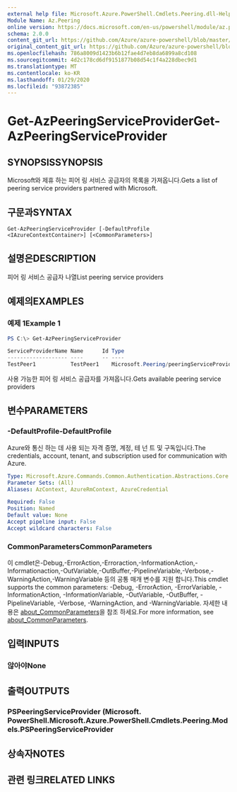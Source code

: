```yaml
---
external help file: Microsoft.Azure.PowerShell.Cmdlets.Peering.dll-Help.xml
Module Name: Az.Peering
online version: https://docs.microsoft.com/en-us/powershell/module/az.peering/get-azpeeringserviceprovider
schema: 2.0.0
content_git_url: https://github.com/Azure/azure-powershell/blob/master/src/Peering/Peering/help/Get-AzPeeringServiceProvider.md
original_content_git_url: https://github.com/Azure/azure-powershell/blob/master/src/Peering/Peering/help/Get-AzPeeringServiceProvider.md
ms.openlocfilehash: 786a8009d1423b6b12fae4d7eb8da6899a8cd108
ms.sourcegitcommit: 4d2c178cd6df9151877b08d54c1f4a228dbec9d1
ms.translationtype: MT
ms.contentlocale: ko-KR
ms.lasthandoff: 01/29/2020
ms.locfileid: "93872385"
---
```

# <span data-ttu-id="655a1-101">Get-AzPeeringServiceProvider</span><span class="sxs-lookup"><span data-stu-id="655a1-101">Get-AzPeeringServiceProvider</span></span>

## <span data-ttu-id="655a1-102">SYNOPSIS</span><span class="sxs-lookup"><span data-stu-id="655a1-102">SYNOPSIS</span></span>
<span data-ttu-id="655a1-103">Microsoft와 제휴 하는 피어 링 서비스 공급자의 목록을 가져옵니다.</span><span class="sxs-lookup"><span data-stu-id="655a1-103">Gets a list of peering service providers partnered with Microsoft.</span></span>

## <span data-ttu-id="655a1-104">구문과</span><span class="sxs-lookup"><span data-stu-id="655a1-104">SYNTAX</span></span>

```
Get-AzPeeringServiceProvider [-DefaultProfile <IAzureContextContainer>] [<CommonParameters>]
```

## <span data-ttu-id="655a1-105">설명은</span><span class="sxs-lookup"><span data-stu-id="655a1-105">DESCRIPTION</span></span>
<span data-ttu-id="655a1-106">피어 링 서비스 공급자 나열</span><span class="sxs-lookup"><span data-stu-id="655a1-106">List peering service providers</span></span>

## <span data-ttu-id="655a1-107">예제의</span><span class="sxs-lookup"><span data-stu-id="655a1-107">EXAMPLES</span></span>

### <span data-ttu-id="655a1-108">예제 1</span><span class="sxs-lookup"><span data-stu-id="655a1-108">Example 1</span></span>
```powershell
PS C:\> Get-AzPeeringServiceProvider

ServiceProviderName Name      Id Type
------------------- ----      -- ----
TestPeer1           TestPeer1    Microsoft.Peering/peeringServiceProviders
```

<span data-ttu-id="655a1-109">사용 가능한 피어 링 서비스 공급자를 가져옵니다.</span><span class="sxs-lookup"><span data-stu-id="655a1-109">Gets available peering service providers</span></span>

## <span data-ttu-id="655a1-110">변수</span><span class="sxs-lookup"><span data-stu-id="655a1-110">PARAMETERS</span></span>

### <span data-ttu-id="655a1-111">-DefaultProfile</span><span class="sxs-lookup"><span data-stu-id="655a1-111">-DefaultProfile</span></span>
<span data-ttu-id="655a1-112">Azure와 통신 하는 데 사용 되는 자격 증명, 계정, 테 넌 트 및 구독입니다.</span><span class="sxs-lookup"><span data-stu-id="655a1-112">The credentials, account, tenant, and subscription used for communication with Azure.</span></span>

```yaml
Type: Microsoft.Azure.Commands.Common.Authentication.Abstractions.Core.IAzureContextContainer
Parameter Sets: (All)
Aliases: AzContext, AzureRmContext, AzureCredential

Required: False
Position: Named
Default value: None
Accept pipeline input: False
Accept wildcard characters: False
```

### <span data-ttu-id="655a1-113">CommonParameters</span><span class="sxs-lookup"><span data-stu-id="655a1-113">CommonParameters</span></span>
<span data-ttu-id="655a1-114">이 cmdlet은-Debug,-ErrorAction,-Erroraction,-InformationAction,-Informationaction,-OutVariable,-OutBuffer,-PipelineVariable,-Verbose,-WarningAction,-WarningVariable 등의 공통 매개 변수를 지원 합니다.</span><span class="sxs-lookup"><span data-stu-id="655a1-114">This cmdlet supports the common parameters: -Debug, -ErrorAction, -ErrorVariable, -InformationAction, -InformationVariable, -OutVariable, -OutBuffer, -PipelineVariable, -Verbose, -WarningAction, and -WarningVariable.</span></span> <span data-ttu-id="655a1-115">자세한 내용은 [about_CommonParameters](https://go.microsoft.com/fwlink/?LinkID=113216)을 참조 하세요.</span><span class="sxs-lookup"><span data-stu-id="655a1-115">For more information, see [about_CommonParameters](https://go.microsoft.com/fwlink/?LinkID=113216).</span></span>

## <span data-ttu-id="655a1-116">입력</span><span class="sxs-lookup"><span data-stu-id="655a1-116">INPUTS</span></span>

### <span data-ttu-id="655a1-117">않아야</span><span class="sxs-lookup"><span data-stu-id="655a1-117">None</span></span>

## <span data-ttu-id="655a1-118">출력</span><span class="sxs-lookup"><span data-stu-id="655a1-118">OUTPUTS</span></span>

### <span data-ttu-id="655a1-119">PSPeeringServiceProvider (Microsoft. PowerShell.</span><span class="sxs-lookup"><span data-stu-id="655a1-119">Microsoft.Azure.PowerShell.Cmdlets.Peering.Models.PSPeeringServiceProvider</span></span>

## <span data-ttu-id="655a1-120">상속자</span><span class="sxs-lookup"><span data-stu-id="655a1-120">NOTES</span></span>

## <span data-ttu-id="655a1-121">관련 링크</span><span class="sxs-lookup"><span data-stu-id="655a1-121">RELATED LINKS</span></span>
